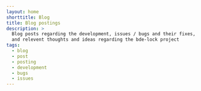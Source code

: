 ```yaml
---
layout: home
shorttitle: Blog
title: Blog postings
description: >
  Blog posts regarding the development, issues / bugs and their fixes, releases
  and relevent thoughts and ideas regarding the bde-lock project
tags:
  - blog
  - post
  - posting
  - development
  - bugs
  - issues
---
```


